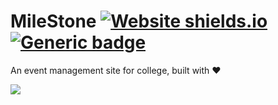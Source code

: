 # MileStone [![Website shields.io](https://img.shields.io/website-up-down-success-red/http/shields.io.svg)](https://milestone619.herokuapp.com/)&nbsp;[![Generic badge](https://img.shields.io/badge/Visit-Website-5a82d1.svg)](https://milestone619.herokuapp.com/)

An event management site for college, built with ❤️

![](./milestone.gif)
